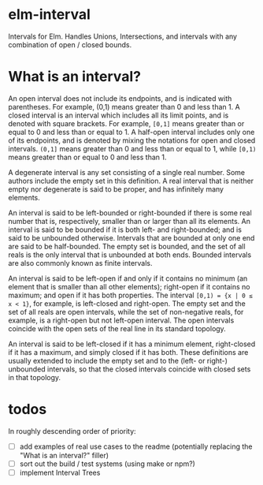
# elm-interval

Intervals for Elm. Handles Unions, Intersections, and intervals with any 
combination of open / closed bounds.


# What is an interval?

An open interval does not include its endpoints, and is indicated with 
parentheses. For example, (0,1) means greater than 0 and less than 1. 
A closed interval is an interval which includes all its limit points, and is 
denoted with square brackets. For example, `[0,1]` means greater than or equal
to 0 and less than or equal to 1. A half-open interval includes only one of
its endpoints, and is denoted by mixing the notations for open and closed
intervals. `(0,1]` means greater than 0 and less than or equal to 1, while 
`[0,1)` means greater than or equal to 0 and less than 1.

A degenerate interval is any set consisting of a single real number. Some
authors include the empty set in this definition. A real interval that is
neither empty nor degenerate is said to be proper, and has infinitely many
elements.

An interval is said to be left-bounded or right-bounded if there is some real
number that is, respectively, smaller than or larger than all its elements.
An interval is said to be bounded if it is both left- and right-bounded; and
is said to be unbounded otherwise. Intervals that are bounded at only one end
are said to be half-bounded. The empty set is bounded, and the set of all
reals is the only interval that is unbounded at both ends. Bounded intervals
are also commonly known as finite intervals.

An interval is said to be left-open if and only if it contains no minimum 
(an element that is smaller than all other elements); right-open if it
contains no maximum; and open if it has both properties. The interval 
`[0,1) = {x | 0 ≤ x < 1}`, for example, is left-closed and right-open.
The empty set and the set of all reals are open intervals, while the set of 
non-negative reals, for example, is a right-open but not left-open interval.
The open intervals coincide with the open sets of the real line in its
standard topology.

An interval is said to be left-closed if it has a minimum element, right-closed
if it has a maximum, and simply closed if it has both. These definitions are
usually extended to include the empty set and to the (left- or right-)
unbounded intervals, so that the closed intervals coincide with closed sets in
that topology.


# todos

In roughly descending order of priority:

- [ ] add examples of real use cases to the readme (potentially replacing the "What is an interval?" filler)
- [ ] sort out the build / test systems (using make or npm?)
- [ ] implement Interval Trees
